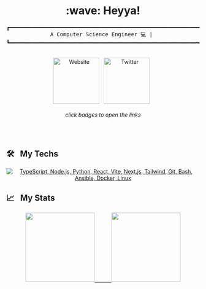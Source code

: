 <!---
exarvo/exarvo is a ✨ special ✨ repository because its `README.md` (this file) appears on your GitHub profile.
You can click the Preview link to take a look at your changes.
--->

<h1 align="center">:wave: Heyya!</h1>
<pre align="center">┏━━━━━━━━━━━━━━━━━━━━━━━━━━━━━━━━━━━━━━━━━━━━━━━━━━━━━━━━━━━━━━━━━━━━━━━━━━━━━━━━━━━━━━━━━━┓
A Computer Science Engineer 💻 | 
┗━━━━━━━━━━━━━━━━━━━━━━━━━━━━━━━━━━━━━━━━━━━━━━━━━━━━━━━━━━━━━━━━━━━━━━━━━━━━━━━━━━━━━━━━━━┛</pre>

<br/>

<div align="center">
  <a href="https://www.exar.me"><img align="center" src="https://img.shields.io/badge/exar.me-000000?style=for-the-badge&logo=icon&logoColor=white" alt="Website" title="www.exar.me" width="120px"/></a> &nbsp;
  <a href="https://twitter.com/exarvo"><img align="center" src="https://img.shields.io/badge/Twitter-1DA1F2?style=for-the-badge&logo=twitter&logoColor=white" alt="Twitter" title="@exarvo" width="120px"/></a> &nbsp;

<h6>click badges to open the links</h6>
</div>

<br/>

## 🛠 &nbsp; My Techs
<p align="center">
  <a href="#">
    <img src="https://skillicons.dev/icons?i=ts,nodejs,py,react,vite,nextjs,tailwindcss,git,bash,ansible,docker,linux" alt="TypeScript, Node.js, Python, React, Vite, Next.js, Tailwind, Git, Bash, Ansible, Docker, Linux"  title="TypeScript, Node.js, Python, React, Vite, Next.js, Tailwind, Git, Bash, Ansible, Docker, Linux" />
  </a>
</p>

## 📈 &nbsp; My Stats

<div align="center">
  <a href="https://github.com/exarvo">
    <img height="180em" src="https://github-readme-stats.vercel.app/api?username=exarvo&count_private=true&theme=great-gatsby&show_icons=true&hide_rank=true&custom_title=Stats:&count_private=true&hide_border=true&bg_color=0d1117" />
  &nbsp; &nbsp; &nbsp; &nbsp; &nbsp; 
    <img height="180em" src="https://github-readme-stats.vercel.app/api/top-langs/?username=exarvo&theme=great-gatsby&layout=compact&hide_border=true&bg_color=0d1117" />
  </a>
</div>
